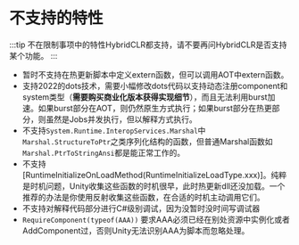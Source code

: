 # 不支持的特性

:::tip
不在限制事项中的特性HybridCLR都支持，请不要再问HybridCLR是否支持某个功能。
:::

- 暂时不支持在热更新脚本中定义extern函数，但可以调用AOT中extern函数。
- 支持2022的dots技术，需要小幅修改dots代码以支持动态注册component和system类型（**需要购买商业化版本获得实现细节**），而且无法利用burst加速。如果burst部分在AOT，则仍然原生方式执行；如果burst部分在热更部分，则虽然是Jobs并发执行，但以解释方式执行。
- 不支持`System.Runtime.InteropServices.Marshal`中 `Marshal.StructureToPtr`之类序列化结构的函数，但普通Marshal函数如`Marshal.PtrToStringAnsi`都是能正常工作的。
- 不支持[RuntimeInitializeOnLoadMethod(RuntimeInitializeLoadType.xxx)]。纯粹是时机问题，Unity收集这些函数的时机很早，此时热更新dll还没加载。一个推荐的办法是你使用反射收集这些函数，在合适的时机主动调用它们。
- 不支持对解释代码部分进行C#级别调试，因为没暂时没时间写调试器
- `RequireComponent(typeof(AAA))` 要求AAA必须已经在别处资源中实例化或者AddComponent过，否则Unity无法识别AAA为脚本而忽略处理。
